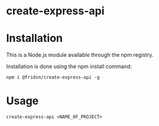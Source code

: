 # create-express-api

# Installation
This is a Node.js module available through the npm registry.

Installation is done using the npm install command:

`npm i @fridsn/create-express-api -g`

# Usage

`create-express-api <NAME_OF_PROJECT>` 
